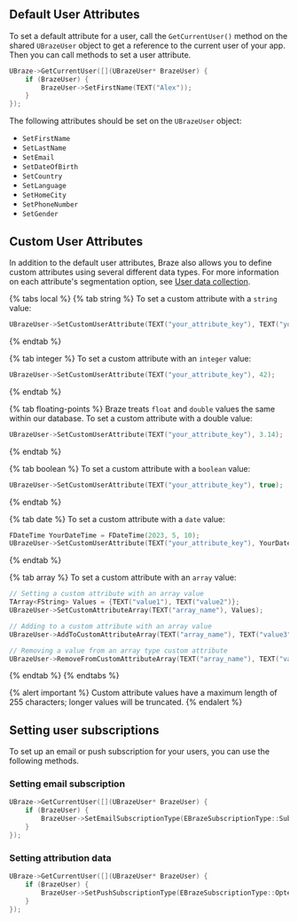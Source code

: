 ## Default User Attributes

To set a default attribute for a user, call the `GetCurrentUser()` method on the shared `UBrazeUser` object to get a reference to the current user of your app. Then you can call methods to set a user attribute.

```cpp
UBraze->GetCurrentUser([](UBrazeUser* BrazeUser) {
    if (BrazeUser) {
        BrazeUser->SetFirstName(TEXT("Alex"));
    }
});
```

The following attributes should be set on the `UBrazeUser` object:

- `SetFirstName`
- `SetLastName`
- `SetEmail`
- `SetDateOfBirth`
- `SetCountry`
- `SetLanguage`
- `SetHomeCity`
- `SetPhoneNumber`
- `SetGender`

## Custom User Attributes

In addition to the default user attributes, Braze also allows you to define custom attributes using several different data types. For more information on each attribute's segmentation option, see [User data collection]({{site.baseurl}}/developer_guide/getting_started/analytics_overview/).

{% tabs local %}
{% tab string %}
To set a custom attribute with a `string` value:

```cpp
UBrazeUser->SetCustomUserAttribute(TEXT("your_attribute_key"), TEXT("your_attribute_value"));
```
{% endtab %}

{% tab integer %}
To set a custom attribute with an `integer` value:

```cpp
UBrazeUser->SetCustomUserAttribute(TEXT("your_attribute_key"), 42);
```
{% endtab %}

{% tab floating-points %}
Braze treats `float` and `double` values the same within our database. To set a custom attribute with a double value:

```cpp
UBrazeUser->SetCustomUserAttribute(TEXT("your_attribute_key"), 3.14);
```
{% endtab %}

{% tab boolean %}
To set a custom attribute with a `boolean` value:

```cpp
UBrazeUser->SetCustomUserAttribute(TEXT("your_attribute_key"), true);
```
{% endtab %}

{% tab date %}
To set a custom attribute with a `date` value:

```cpp
FDateTime YourDateTime = FDateTime(2023, 5, 10);
UBrazeUser->SetCustomUserAttribute(TEXT("your_attribute_key"), YourDateTime);
```
{% endtab %}

{% tab array %}
To set a custom attribute with an `array` value:

```cpp
// Setting a custom attribute with an array value
TArray<FString> Values = {TEXT("value1"), TEXT("value2")};
UBrazeUser->SetCustomAttributeArray(TEXT("array_name"), Values);

// Adding to a custom attribute with an array value
UBrazeUser->AddToCustomAttributeArray(TEXT("array_name"), TEXT("value3"));

// Removing a value from an array type custom attribute
UBrazeUser->RemoveFromCustomAttributeArray(TEXT("array_name"), TEXT("value2"));
```
{% endtab %}
{% endtabs %}

{% alert important %}
Custom attribute values have a maximum length of 255 characters; longer values will be truncated. 
{% endalert %}

## Setting user subscriptions

To set up an email or push subscription for your users, you can use the following methods.

### Setting email subscription

```cpp
UBraze->GetCurrentUser([](UBrazeUser* BrazeUser) {
    if (BrazeUser) {
        BrazeUser->SetEmailSubscriptionType(EBrazeSubscriptionType::Subscribed);
    }
});
```

### Setting attribution data

```cpp
UBraze->GetCurrentUser([](UBrazeUser* BrazeUser) {
    if (BrazeUser) {
        BrazeUser->SetPushSubscriptionType(EBrazeSubscriptionType::OptedIn);
    }
});
```
